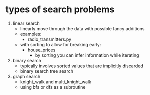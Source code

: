 

# types of search problems
1. linear search 
    - linearly move through the data with possible fancy additions
    - examples:
        + radio_transmitters.py
    - with sorting to allow for breaking early:
        + house_prices
            * by sorting you can infer information while iterating
2. binary search 
    - typically involves sorted values that are implicitly discarded
    - binary search tree search
3. graph search
    - knight_walk and multi_knight_walk
    - using bfs or dfs as a subroutine